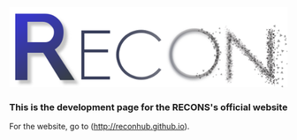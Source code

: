 ![RECON logo](images/logo-w600px.png)

### This is the development page for the RECONS's official website

For the website, go to (http://reconhub.github.io).
